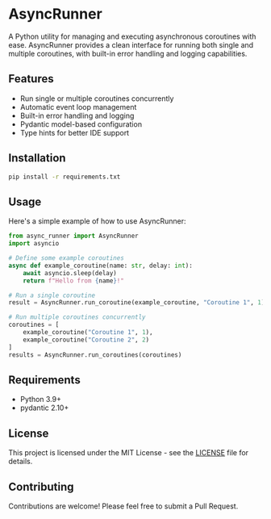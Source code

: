# AsyncRunner

A Python utility for managing and executing asynchronous coroutines with ease. AsyncRunner provides a clean interface for running both single and multiple coroutines, with built-in error handling and logging capabilities.

## Features

- Run single or multiple coroutines concurrently
- Automatic event loop management
- Built-in error handling and logging
- Pydantic model-based configuration
- Type hints for better IDE support

## Installation

```bash
pip install -r requirements.txt
```

## Usage

Here's a simple example of how to use AsyncRunner:

```python
from async_runner import AsyncRunner
import asyncio

# Define some example coroutines
async def example_coroutine(name: str, delay: int):
    await asyncio.sleep(delay)
    return f"Hello from {name}!"

# Run a single coroutine
result = AsyncRunner.run_coroutine(example_coroutine, "Coroutine 1", 1)

# Run multiple coroutines concurrently
coroutines = [
    example_coroutine("Coroutine 1", 1),
    example_coroutine("Coroutine 2", 2)
]
results = AsyncRunner.run_coroutines(coroutines)
```

## Requirements

- Python 3.9+
- pydantic 2.10+

## License

This project is licensed under the MIT License - see the [LICENSE](LICENSE) file for details.

## Contributing

Contributions are welcome! Please feel free to submit a Pull Request.
